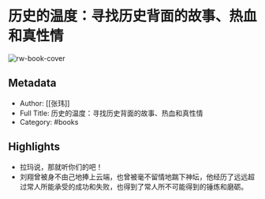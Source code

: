 # 历史的温度：寻找历史背面的故事、热血和真性情

![rw-book-cover](https://cdn.weread.qq.com/weread/cover/47/YueWen_912823/s_YueWen_912823.jpg)

## Metadata
- Author: [[张玮]]
- Full Title: 历史的温度：寻找历史背面的故事、热血和真性情
- Category: #books

## Highlights
- 拉玛说，那就听你们的吧！
- 刘翔曾被身不由己地捧上云端，也曾被毫不留情地踹下神坛，他经历了远远超过常人所能承受的成功和失败，也得到了常人所不可能得到的锤炼和磨砺。
